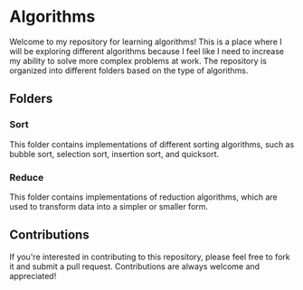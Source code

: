 # Algorithms

Welcome to my repository for learning algorithms! This is a place where I will be exploring different algorithms because I feel like I need to increase my ability to solve more complex problems at work. The repository is organized into different folders based on the type of algorithms.

## Folders

### Sort

This folder contains implementations of different sorting algorithms, such as bubble sort, selection sort, insertion sort, and quicksort.

### Reduce

This folder contains implementations of reduction algorithms, which are used to transform data into a simpler or smaller form.

## Contributions

If you're interested in contributing to this repository, please feel free to fork it and submit a pull request. Contributions are always welcome and appreciated!
